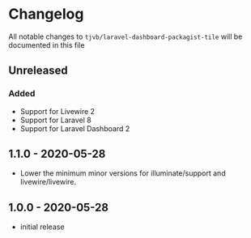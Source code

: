 # Changelog

All notable changes to `tjvb/laravel-dashboard-packagist-tile` will be documented in this file

## Unreleased
### Added
- Support for Livewire 2
- Support for Laravel 8
- Support for Laravel Dashboard 2

## 1.1.0 - 2020-05-28
- Lower the minimum minor versions for illuminate/support and livewire/livewire.

## 1.0.0 - 2020-05-28

- initial release
